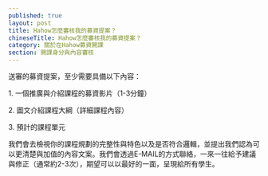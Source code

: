 ```yaml
---
published: true
layout: post
title: Hahow怎麼審核我的募資提案？
chineseTitle: Hahow怎麼審核我的募資提案？
category: 關於在Hahow募資開課
section: 開課身分與內容審核
---
```


 

送審的募資提案，至少需要具備以下內容：

1\. 一個推廣與介紹課程的募資影片（1-3分鐘）

2\. 圖文介紹課程大綱（詳細課程內容）

3\. 預計的課程單元

我們會去檢視你的課程規劃的完整性與特色以及是否符合邏輯，並提出我們認為可以更清楚與加值的內容文案。我們會透過E-MAIL的方式聯絡，一來一往給予建議與修正（通常約2-3次），期望可以以最好的一面，呈現給所有學生。
